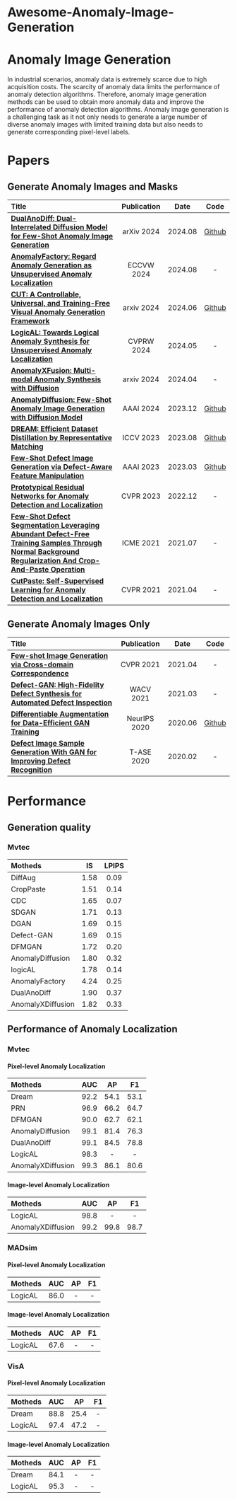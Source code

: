 # Awesome-Anomaly-Image-Generation

# Anomaly Image Generation
In industrial scenarios, anomaly data is extremely scarce due to high acquisition costs. The scarcity of anomaly data limits the performance of anomaly detection algorithms. Therefore, anomaly image generation methods can be used to obtain more anomaly data and improve the performance of anomaly detection algorithms. Anomaly image generation is a challenging task as it not only needs to generate a large number of diverse anomaly images with limited training data but also needs to generate corresponding pixel-level labels.

# Papers
## Generate Anomaly Images and Masks
|  Title  |   Publication  |   Date   |   Code   |
|:--------|:--------:|:--------:|:--------:|
| [**DualAnoDiff: Dual-Interrelated Diffusion Model for Few-Shot Anomaly Image Generation**](https://arxiv.org/pdf/2408.13509) | arXiv 2024 | 2024.08 | [Github](https://github.com/yinyjin/DualAnoDiff) |
| [**AnomalyFactory: Regard Anomaly Generation as Unsupervised Anomaly Localization**](https://arxiv.org/pdf/2408.09533) | ECCVW 2024 | 2024.08 | - |
| [**CUT: A Controllable, Universal, and Training-Free Visual Anomaly Generation Framework**](https://arxiv.org/pdf/2406.01078) | arxiv 2024 | 2024.06 | [Github](https://github.com/google/nerfies) |
| [**LogicAL: Towards Logical Anomaly Synthesis for Unsupervised Anomaly Localization**](https://openaccess.thecvf.com/content/CVPR2024W/VAND/papers/Zhao_LogicAL_Towards_Logical_Anomaly_Synthesis_for_Unsupervised_Anomaly_Localization_CVPRW_2024_paper.pdf) | CVPRW 2024 | 2024.05 | - |
| [**AnomalyXFusion: Multi-modal Anomaly Synthesis with Diffusion**](https://arxiv.org/pdf/2404.19444)| arxiv 2024 | 2024.04 | - |
| [**AnomalyDiffusion: Few-Shot Anomaly Image Generation with Diffusion Model**](https://ojs.aaai.org/index.php/AAAI/article/view/28696/29348) | AAAI 2024 | 2023.12 | [Github](https://github.com/sjtuplayer/anomalydiffusion) |
| [**DREAM: Efficient Dataset Distillation by Representative Matching**](https://openaccess.thecvf.com/content/ICCV2023/papers/Liu_DREAM_Efficient_Dataset_Distillation_by_Representative_Matching_ICCV_2023_paper.pdf) | ICCV 2023 | 2023.08 | [Github](https://github.com/Yanqing0327/DREAM) |
| [**Few-Shot Defect Image Generation via Defect-Aware Feature Manipulation**](https://ojs.aaai.org/index.php/AAAI/article/view/25132/24904) | AAAI 2023 | 2023.03 | [Github](https://github.com/Ldhlwh/DFMGAN) |
| [**Prototypical Residual Networks for Anomaly Detection and Localization**](http://openaccess.thecvf.com/content/CVPR2023/papers/Zhang_Prototypical_Residual_Networks_for_Anomaly_Detection_and_Localization_CVPR_2023_paper.pdf) | CVPR 2023 | 2022.12 | - |
| [**Few-Shot Defect Segmentation Leveraging Abundant Defect-Free Training Samples Through Normal Background Regularization And Crop-And-Paste Operation**](https://ieeexplore.ieee.org/abstract/document/9428468/) | ICME 2021 | 2021.07 | - |
| [**CutPaste: Self-Supervised Learning for Anomaly Detection and Localization**](https://openaccess.thecvf.com/content/CVPR2021/papers/Li_CutPaste_Self-Supervised_Learning_for_Anomaly_Detection_and_Localization_CVPR_2021_paper.pdf) | CVPR 2021 | 2021.04 | - |


## Generate Anomaly Images Only
|  Title  |   Publication  |   Date   |   Code   |
|:--------|:--------:|:--------:|:--------:|
| [**Few-shot Image Generation via Cross-domain Correspondence**](http://openaccess.thecvf.com/content/CVPR2021/papers/Ojha_Few-Shot_Image_Generation_via_Cross-Domain_Correspondence_CVPR_2021_paper.pdf) | CVPR 2021 | 2021.04 | - |
| [**Defect-GAN: High-Fidelity Defect Synthesis for Automated Defect Inspection**](http://openaccess.thecvf.com/content/WACV2021/papers/Zhang_Defect-GAN_High-Fidelity_Defect_Synthesis_for_Automated_Defect_Inspection_WACV_2021_paper.pdf) | WACV 2021 | 2021.03 | - |
| [**Differentiable Augmentation for Data-Efficient GAN Training**](https://proceedings.neurips.cc/paper_files/paper/2020/file/55479c55ebd1efd3ff125f1337100388-Paper.pdf) | NeurIPS 2020 | 2020.06 | [Github](https://github.com/mit-han-lab/data-efficient-gans) |
| [**Defect Image Sample Generation With GAN for Improving Defect Recognition**](https://www.researchgate.net/profile/Hui-Lin-14/publication/339362792_Defect_Image_Sample_Generation_With_GAN_for_Improving_Defect_Recognition/links/5fbfc7f9a6fdcc6cc66a69ac/Defect-Image-Sample-Generation-With-GAN-for-Improving-Defect-Recognition.pdf) | T-ASE 2020 | 2020.02 | - |

# Performance
## Generation quality
### Mvtec
| Motheds | IS | LPIPS |
|:--------|:--------:|:--------:|
| DiffAug | 1.58 | 0.09|
| CropPaste | 1.51 | 0.14|
| CDC | 1.65 | 0.07 |
|SDGAN | 1.71 | 0.13 |
| DGAN | 1.69 | 0.15 |
| Defect-GAN | 1.69 | 0.15 |
| DFMGAN | 1.72 | 0.20 |
| AnomalyDiffusion | 1.80 | 0.32|
|logicAL | 1.78 | 0.14 |
| AnomalyFactory | 4.24 | 0.25 |
| DualAnoDiff | 1.90 | 0.37 |
| AnomalyXDiffusion | 1.82 | 0.33 |


## Performance of Anomaly Localization
### Mvtec
#### Pixel-level Anomaly Localization
| Motheds | AUC | AP | F1 |
|:--------|:--------:|:--------:|:--------:|
|Dream|92.2|54.1|53.1|
|PRN|96.9|66.2|64.7|
|DFMGAN|90.0|62.7|62.1|
|AnomalyDiffusion|99.1|81.4|76.3|
|DualAnoDiff|99.1|84.5|78.8|
| LogicAL | 98.3 | - | - |
| AnomalyXDiffusion | 99.3 | 86.1 | 80.6 |

#### Image-level Anomaly Localization
| Motheds | AUC | AP | F1 |
|:--------|:--------:|:--------:|:--------:|
| LogicAL | 98.8 | - | - |
| AnomalyXDiffusion | 99.2 | 99.8 | 98.7 |

### MADsim
#### Pixel-level Anomaly Localization
| Motheds | AUC | AP | F1 |
|:--------|:--------:|:--------:|:--------:|
| LogicAL | 86.0 | - | - |

#### Image-level Anomaly Localization
| Motheds | AUC | AP | F1 |
|:--------|:--------:|:--------:|:--------:|
| LogicAL | 67.6 | - | - |

### VisA
#### Pixel-level Anomaly Localization
| Motheds | AUC | AP | F1 |
|:--------|:--------:|:--------:|:--------:|
| Dream | 88.8 | 25.4 | - |
| LogicAL | 97.4 | 47.2 | - |

#### Image-level Anomaly Localization
| Motheds | AUC | AP | F1 |
|:--------|:--------:|:--------:|:--------:|
|Dream| 84.1 | - | - |
| LogicAL | 95.3 | - | - |
